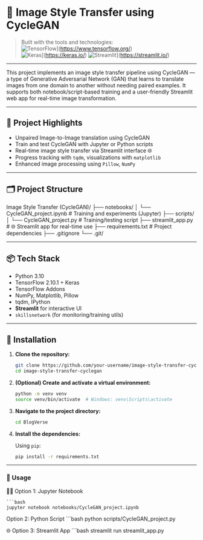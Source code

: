 # 🎨 Image Style Transfer using CycleGAN

> Built with the tools and technologies:  
> ![TensorFlow](https://img.shields.io/badge/TensorFlow-FF6F00?logo=tensorflow&logoColor=white)](https://www.tensorflow.org/)  
> ![Keras](https://img.shields.io/badge/Keras-D00000?logo=keras&logoColor=white)](https://keras.io/) 
> ![Streamlit](https://img.shields.io/badge/Streamlit-FF4B4B?logo=streamlit&logoColor=white)](https://streamlit.io/)

---

This project implements an image style transfer pipeline using CycleGAN — a type of Generative Adversarial Network (GAN) that learns to translate images from one domain to another without needing paired examples. It supports both notebook/script-based training and a user-friendly Streamlit web app for real-time image transformation.

---

## 🧠 Project Highlights

- Unpaired Image-to-Image translation using CycleGAN
- Train and test CycleGAN with Jupyter or Python scripts
- Real-time image style transfer via Streamlit interface 🌐
- Progress tracking with `tqdm`, visualizations with `matplotlib`
- Enhanced image processing using `Pillow`, `NumPy`

---

## 🗂️ Project Structure

Image Style Transfer (CycleGAN)/
├── notebooks/
│ └── CycleGAN_project.ipynb # Training and experiments (Jupyter)
├── scripts/
│ └── CycleGAN_project.py # Training/testing script
├── streamlit_app.py # 🌐 Streamlit app for real-time use
├── requirements.txt # Project dependencies
├── .gitignore
└── .git/

---

## 📦 Tech Stack

- Python 3.10
- TensorFlow 2.10.1 + Keras
- TensorFlow Addons
- NumPy, Matplotlib, Pillow
- tqdm, IPython
- **Streamlit** for interactive UI
- `skillsnetwork` (for monitoring/training utils)

---

## 🚀 Installation

1. **Clone the repository:**
   ```bash
   git clone https://github.com/your-username/image-style-transfer-cyclegan.git
   cd image-style-transfer-cyclegan
   ```

2. **(Optional) Create and activate a virtual environment:**

    ```bash
    python -m venv venv
    source venv/bin/activate  # Windows: venv\Scripts\activate

    ```

3. **Navigate to the project directory:**

    ```bash
    cd BlogVerse
    ```

4. **Install the dependencies:**

    Using `pip`:

    ```bash
    pip install -r requirements.txt
    ```

---

### 🧪 Usage

🧑‍💻 Option 1: Jupyter Notebook

    ```bash
    jupyter notebook notebooks/CycleGAN_project.ipynb

Option 2: Python Script
    ```bash
    python scripts/CycleGAN_project.py

🌐 Option 3: Streamlit App
    ```bash
    streamlit run streamlit_app.py


